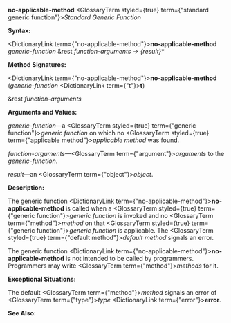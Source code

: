 **no-applicable-method** <GlossaryTerm styled={true} term={"standard generic function"}><i>Standard Generic Function</i></GlossaryTerm> 



**Syntax:** 



<DictionaryLink  term={"no-applicable-method"}><b>no-applicable-method</b></DictionaryLink> *generic-function* &amp;rest *function-arguments → \{result\}*\* 



**Method Signatures:** 



<DictionaryLink  term={"no-applicable-method"}><b>no-applicable-method</b></DictionaryLink> (*generic-function* <DictionaryLink  term={"t"}><b>t</b></DictionaryLink>) 



&amp;rest *function-arguments* 



**Arguments and Values:** 



*generic-function*—a <GlossaryTerm styled={true} term={"generic function"}><i>generic function</i></GlossaryTerm> on which no <GlossaryTerm styled={true} term={"applicable method"}><i>applicable method</i></GlossaryTerm> was found. 



*function-arguments*—<GlossaryTerm  term={"argument"}><i>arguments</i></GlossaryTerm> to the *generic-function*. 



*result*—an <GlossaryTerm  term={"object"}><i>object</i></GlossaryTerm>. 



**Description:** 



The generic function <DictionaryLink  term={"no-applicable-method"}><b>no-applicable-method</b></DictionaryLink> is called when a <GlossaryTerm styled={true} term={"generic function"}><i>generic function</i></GlossaryTerm> is invoked and no <GlossaryTerm  term={"method"}><i>method</i></GlossaryTerm> on that <GlossaryTerm styled={true} term={"generic function"}><i>generic function</i></GlossaryTerm> is applicable. The <GlossaryTerm styled={true} term={"default method"}><i>default method</i></GlossaryTerm> signals an error. 



The generic function <DictionaryLink  term={"no-applicable-method"}><b>no-applicable-method</b></DictionaryLink> is not intended to be called by programmers. Programmers may write <GlossaryTerm  term={"method"}><i>methods</i></GlossaryTerm> for it. 







 



 



**Exceptional Situations:** 



The default <GlossaryTerm  term={"method"}><i>method</i></GlossaryTerm> signals an error of <GlossaryTerm  term={"type"}><i>type</i></GlossaryTerm> <DictionaryLink  term={"error"}><b>error</b></DictionaryLink>. 



**See Also:** 



